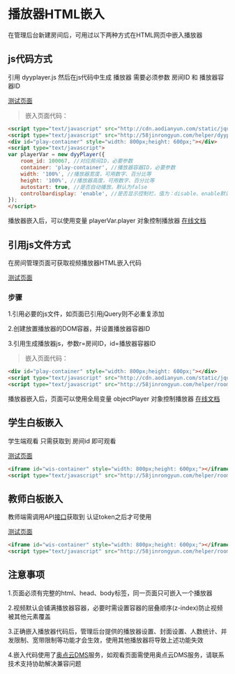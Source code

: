 # 播放器HTML嵌入

在管理后台新建房间后，可用过以下两种方式在HTML网页中嵌入播放器

## js代码方式

引用 dyyplayer.js 然后在js代码中生成 播放器 需要必须参数 房间ID 和 播放器容器ID

[测试页面](http://58jinrongyun.com/helper/room1.php?room_id=1000)

> 嵌入页面代码：

```html
<script type="text/javascript" src="http://cdn.aodianyun.com/static/jquery/jquery-1.7.2.min.js"></script><!-- jquery地址也可使用您的地址 -->
<script type="text/javascript" src="http://58jinrongyun.com/helper/dyyplayer.js?v=1.02"></script>
<div id="play-container" style="width: 800px;height: 600px;"></div>
<script type="text/javascript">
var playerVar = new dyyPlayer({
    room_id: 100067, //对应房间ID，必要参数
    container: 'play-container', //播放器容器ID，必要参数
    width: '100%', //播放器宽度，可用数字、百分比等
    height: '100%', //播放器高度，可用数字、百分比等
    autostart: true, //是否自动播放，默认为false
    controlbardisplay: 'enable', //是否显示控制栏，值为：disable、enable默认为disable
});
</script>
```
播放器嵌入后，可以使用变量 playerVar.player 对象控制播放器
[在线文档](http://www.aodianyun.com/aodianyun_doc/254)


## 引用js文件方式

在房间管理页面可获取视频播放器HTML嵌入代码

[测试页面](http://58jinrongyun.com/helper/room2.php?room_id=1000)


### 步骤

1.引用必要的js文件，如页面已引用jQuery则不必重复添加

2.创建放置播放器的DOM容器，并设置播放器容器ID

3.引用生成播放器js，参数r=房间ID，id=播放器容器ID

> 嵌入页面代码：

```html
<div id="play-container" style="width: 800px;height: 600px;"></div>
<script type="text/javascript" src="http://cdn.aodianyun.com/static/jquery/jquery-1.7.2.min.js"></script><!-- jquery地址也可使用您的地址 -->
<script type="text/javascript" src="http://58jinrongyun.com/helper/room_player.js?r=1000&id=play-container"></script>
```

播放器嵌入后，页面可以使用全局变量 objectPlayer 对象控制播放器
[在线文档](http://www.aodianyun.com/aodianyun_doc/254)


## 学生白板嵌入

学生端观看 只需获取到 房间id 即可观看

[测试页面](http://58jinrongyun.com/helper/roomwis.php?room_id=1478)

```html
<iframe id="wis-container" style="width: 800px;height: 600px;"></iframe>
<script type="text/javascript" src="http://58jinrongyun.com/helper/room_wis.js?r=1478&id=wis-container"></script>
```

## 教师白板嵌入

教师端需调用API[接口](#生成房间token（getauthtoken）)获取到 认证token之后才可使用 

[测试页面](http://58jinrongyun.com/helper/roomwis.php?room_id=1478&token=a07dVZvHzZPe8GZEAePcC3loHl8Tn5cBXyPpy3qrcdyLqCFhBCbaBJXQdbox)

```html
<iframe id="wis-container" style="width: 800px;height: 600px;"></iframe>
<script type="text/javascript" src="http://58jinrongyun.com/helper/room_wis.js?r=1478&token=a07dVZvHzZPe8GZEAePcC3loHl8Tn5cBXyPpy3qrcdyLqCFhBCbaBJXQdbox&id=wis-container"></script>
```

## 注意事项

1.页面必须有完整的html、head、body标签，同一页面只可嵌入一个播放器

2.视频默认会铺满播放器容器，必要时需设置容器的层叠顺序(z-index)防止视频被其他元素覆盖

3.正确嵌入播放器代码后，管理后台提供的播放器设置、封面设置、人数统计、并发限制、宽带限制等功能才会生效，使用其他播放器将导致上述功能失效

4.嵌入代码使用了[奥点云DMS](http://www.aodianyun.com/aodianyun_doc/23)服务，如观看页面需使用奥点云DMS服务，请联系技术支持协助解决兼容问题
